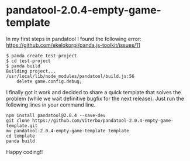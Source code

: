 # pandatool-2.0.4-empty-game-template

In my first steps in pandatool I found the following error:
https://github.com/ekelokorpi/panda.js-toolkit/issues/11

```
$ panda create test-project
$ cd test-project
$ panda build
Building project...
/usr/local/lib/node_modules/pandatool/build.js:56
    delete game.config.debug;
```
I finally got it work and decided to share a quick template that solves the problem (while we wait definitive bugfix for the next release).
Just run the following lines in your command line.

```
npm install pandatool@2.0.4 --save-dev
git clone https://github.com/Viterbo/pandatool-2.0.4-empty-game-template.git
mv pandatool-2.0.4-empty-game-template template
cd template
panda build
```

Happy coding!!
